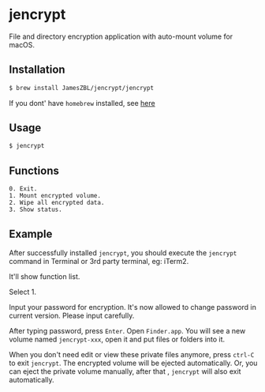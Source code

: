 # jencrypt

File and directory encryption application with auto-mount volume for macOS. 

## Installation

```bash
$ brew install JamesZBL/jencrypt/jencrypt
```

If you dont' have ``homebrew`` installed, see [here](https://brew.sh)


## Usage

```bash
$ jencrypt
```


## Functions

```
0. Exit.
1. Mount encrypted volume.
2. Wipe all encrypted data.
3. Show status.
```

## Example

After successfully installed ``jencrypt``, you should execute the ``jencrypt`` command in Terminal 
 or 3rd party terminal, eg: iTerm2.
 
It'll show function list.

Select 1.

Input your password for encryption. It's now allowed to change password in current version.
Please input carefully.

After typing password, press ``Enter``. Open ``Finder.app``. You will see a new volume named
``jencrypt-xxx``, open it and put files or folders into it. 

When you don't need edit or view these private files anymore, press ``ctrl-C`` to exit ``jencrypt``.
The encrypted volume will be ejected automatically. Or, you can eject the private volume manually, after that
, ``jencrypt`` will also exit automatically.
